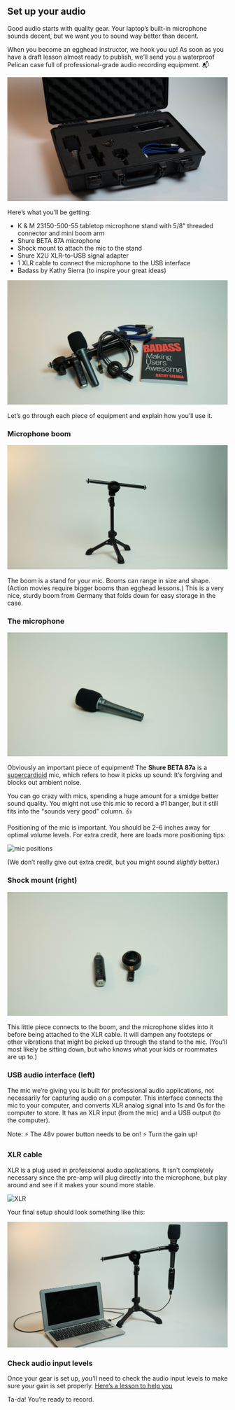 ## Set up your audio
Good audio starts with quality gear. Your laptop’s built-in microphone sounds decent, but we want you to sound way better than decent.

When you become an egghead instructor, we hook you up! As soon as you have a draft lesson almost ready to publish, we’ll send you a waterproof Pelican case full of professional-grade audio recording equipment. 📬

![photo of open case with egghead gear inside](static/instructor/audio-setup/open-case.jpg)

Here’s what you’ll be getting:

- K & M 23150-500-55 tabletop microphone stand with 5/8" threaded connector and mini boom arm
- Shure BETA 87A microphone
- Shock mount to attach the mic to the stand
- Shure X2U XLR-to-USB signal adapter
- 1 XLR cable to connect the microphone to the USB interface
- Badass by Kathy Sierra (to inspire your great ideas)

![all the contents layed out to view](static/instructor/audio-setup/all-contents.jpg)

Let’s go through each piece of equipment and explain how you’ll use it.


### Microphone boom

![photo of microphone boom](static/instructor/audio-setup/stand.jpg)

The boom is a stand for your mic. Booms can range in size and shape. (Action movies require bigger booms than egghead lessons.) This is a very nice, sturdy boom from Germany that folds down for easy storage in the case.


### The microphone

![photo of microphone](static/instructor/audio-setup/mic.jpg)

Obviously an important piece of equipment! The **Shure BETA 87a** is a [supercardioid](http://blog.shure.com/multi-pattern-microphones-what-where-and-how/) mic, which refers to how it picks up sound: It’s forgiving and blocks out ambient noise.

You can go crazy with mics, spending a huge amount for a smidge better sound quality. You might not use this mic to record a #1 banger, but it still fits into the "sounds very good" column. 👍

Positioning of the mic is important. You should be 2–6 inches away for optimal volume levels. For extra credit, here are loads more positioning tips:

![mic positions](https://camo.githubusercontent.com/f4db11f477bd853b761ef449123534ae62dec1ac/68747470733a2f2f64337676366c703535716a6171632e636c6f756466726f6e742e6e65742f6974656d732f33743267323430423265323233473163316333752f53637265656e25323053686f74253230323031362d30392d30382532306174253230312e33372e3232253230504d2e706e67)

(We don’t really give out extra credit, but you might sound *slightly* better.)


### Shock mount (right)

![photo of preamp and shock mount](static/instructor/audio-setup/pre-amp-and-shock.jpg)

This little piece connects to the boom, and the microphone slides into it before being attached to the XLR cable. It will dampen any footsteps or other vibrations that might be picked up through the stand to the mic. (You’ll most likely be sitting down, but who knows what your kids or roommates are up to.)


### USB audio interface (left)

The mic we’re giving you is built for professional audio applications, not necessarily for capturing audio on a computer. This interface connects the mic to your computer, and converts XLR analog signal into 1s and 0s for the computer to store. It has an XLR input (from the mic) and a USB output (to the computer).

Note:
⚡️ The 48v power button needs to be on!
⚡️ Turn the gain up!


### XLR cable

XLR is a plug used in professional audio applications. It isn't completely necessary since the pre-amp will plug directly into the microphone, but play around and see if it makes your sound more stable.

![XLR](https://camo.githubusercontent.com/77d44222dc0a0650ef799c95e716ee9d1aa44592/68747470733a2f2f73332e616d617a6f6e6177732e636f6d2f662e636c2e6c792f6974656d732f326933393371314a30483059314f3139325931452f496d616765253230323031362d30342d31392532306174253230312e33382e3539253230504d2e6a70673f763d3066656435333337)

Your final setup should look something like this:

![photo of setup all done](static/instructor/audio-setup/full-set-up.jpg)


### Check audio input levels

Once your gear is set up, you'll need to check the audio input levels to make sure your gain is set properly. [Here’s a lesson to help you](https://egghead.io/lessons/tools-prepare-to-record-screen-resolution-and-mic-check?play=true)

Ta-da! You’re ready to record.

